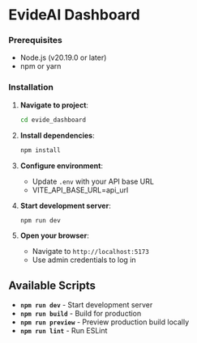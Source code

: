 # EvideAI Dashboard

### Prerequisites

- Node.js (v20.19.0 or later)
- npm or yarn

### Installation

1. **Navigate to project**:

   ```bash
   cd evide_dashboard
   ```

2. **Install dependencies**:

   ```bash
   npm install
   ```

3. **Configure environment**:

   - Update `.env` with your API base URL
   - VITE_API_BASE_URL=api_url

4. **Start development server**:

   ```bash
   npm run dev
   ```

5. **Open your browser**:
   - Navigate to `http://localhost:5173`
   - Use admin credentials to log in

## Available Scripts

- **`npm run dev`** - Start development server
- **`npm run build`** - Build for production
- **`npm run preview`** - Preview production build locally
- **`npm run lint`** - Run ESLint
